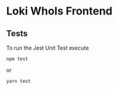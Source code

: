 # Loki WhoIs Frontend

## Tests
To run the Jest Unit Test execute 
```shell script
npm test
```
or
```shell script
yarn test
```